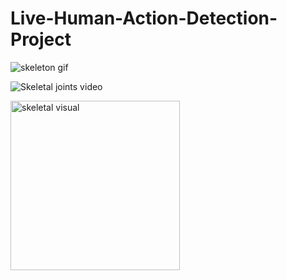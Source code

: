 # Live-Human-Action-Detection-Project

![skeleton gif](https://github.com/user-attachments/assets/a554513e-9a1c-4451-9cb2-93263b69591e)



![Skeletal joints video](https://github.com/user-attachments/assets/a2990d33-0f6c-4015-a325-75c5a9436a7f)



<img width="271" alt="skeletal visual" src="https://github.com/user-attachments/assets/8e92e860-7f38-4c0d-9313-58a4e2ef8975" />
